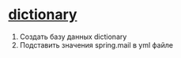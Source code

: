 # [dictionary](https://dictionary-varska.herokuapp.com/)

1. Создать базу данных dictionary
2. Подставить значения spring.mail в yml файле
